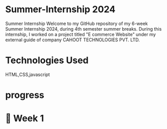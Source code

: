 # Summer-Internship 2024
Summer Internship 
Welcome to my GitHub repository of my 6-week Summer Internship 2024, during 4th semester summer breaks. During this internship, I worked on a project titled "E commerce Website" under my external guide of company CAHOOT TECHNOLOGIES PVT. LTD.
# Technologies Used
HTML,CSS,javascript
# progress
# 📅 Week 1
